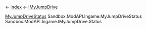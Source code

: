 ← [Index](Api-Index) ← [IMyJumpDrive](Sandbox.ModAPI.Ingame.IMyJumpDrive)

[MyJumpDriveStatus](Sandbox.ModAPI.Ingame.MyJumpDriveStatus) Sandbox.ModAPI.Ingame.MyJumpDriveStatus Sandbox.ModAPI.Ingame.IMyJumpDrive.Status